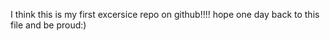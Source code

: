 I think this is my first excersice repo on github!!!!
hope one day back to this file and be proud:)
